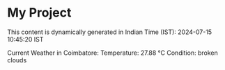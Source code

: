 # My Project

This content is dynamically generated in Indian Time (IST): 2024-07-15 10:45:20 IST


Current Weather in Coimbatore:
Temperature: 27.88 °C
Condition: broken clouds
